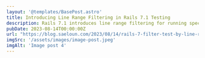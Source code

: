 ```yaml
---
layout: '@templates/BasePost.astro'
title: Introducing Line Range Filtering in Rails 7.1 Testing
description: Rails 7.1 introduces line range filtering for running specific tests within a test file based on line numbers.
pubDate: 2023-08-14T00:00:00Z
url: "https://blog.saeloun.com/2023/08/14/rails-7-filter-test-by-line-range"
imgSrc: '/assets/images/image-post.jpeg'
imgAlt: 'Image post 4'
---
```



